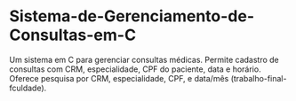 # Sistema-de-Gerenciamento-de-Consultas-em-C
Um sistema em C para gerenciar consultas médicas. Permite cadastro de consultas com CRM, especialidade, CPF do paciente, data e horário. Oferece pesquisa por CRM, especialidade, CPF, e data/mês (trabalho-final-fculdade).
